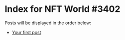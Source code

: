 # Index for NFT World #3402
Posts will be displayed in the order below:

- [Your first post](./001-first.md)

